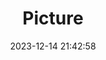 ---
weight: 1
images:
- /images/edited/129.jpeg
title: Picture
date: 2023-12-14 21:42:58
tags: [luminar neo,work,24-70mm F2.8 DG DN | Art 019,ILCE-7M3,36.3,person]
---